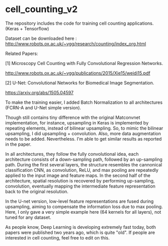 # cell_counting_v2

The repository includes the code for training cell counting applications. (Keras + Tensorflow)

Dataset can be downloaded here :
http://www.robots.ox.ac.uk/~vgg/research/counting/index_org.html

Related Papers:

[1] Microscopy Cell Counting with Fully Convolutional Regression Networks.

http://www.robots.ox.ac.uk/~vgg/publications/2015/Xie15/weidi15.pdf

[2] U-Net: Convolutional Networks for Biomedical Image Segmentation.

https://arxiv.org/abs/1505.04597

To make the training easier, I added Batch Normalization to all architectures (FCRN-A and U-Net simple version).

Though still contains tiny difference with the original Matconvnet implementation, 
for instance, upsampling in Keras is implemented by repeating elements, instead of bilinear upsampling. 
So, to mimic the bilinear upsampling, I did upsampling + convolution. 
Also, more data augmentation needs to be added. 
Nevertheless. I'm able to get similar results as reported in the paper.

In all architectures, they follow the fully convolutional idea, 
each architecture consists of a down-sampling path, followed by an up-sampling path. 
During the first several layers, the structure resembles the cannonical classification CNN, as convolution,
ReLU, and max pooling are repeatedly applied to the input image and feature maps. 
In the second half of the architecture, spatial resolution is recovered by performing up-sampling, convolution, eventually mapping the intermediate feature representation back to the original resolution. 

In the U-net version, low-level feature representations are fused during upsampling, aiming to compensate the information loss due to max pooling. Here, I only gave a very simple example here (64 kernels for all layers), not tuned for any dataset.

As people know, Deep Learning is developing extremely fast today, both papers were published two years ago,
which is quite "old". If people are interested in cell counting, feel free to edit on this.




